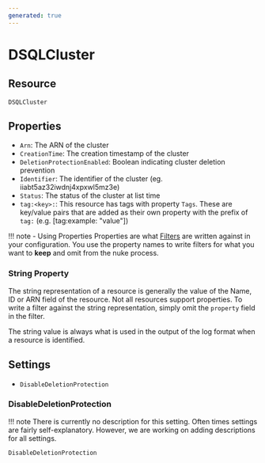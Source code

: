```yaml
---
generated: true
---
```


# DSQLCluster


## Resource

```text
DSQLCluster
```

## Properties


- `Arn`: The ARN of the cluster
- `CreationTime`: The creation timestamp of the cluster
- `DeletionProtectionEnabled`: Boolean indicating cluster deletion prevention
- `Identifier`: The identifier of the cluster (eg. iiabt5az32iwdnj4xpxwl5mz3e)
- `Status`: The status of the cluster at list time
- `tag:<key>:`: This resource has tags with property `Tags`. These are key/value pairs that are
	added as their own property with the prefix of `tag:` (e.g. [tag:example: "value"]) 

!!! note - Using Properties
    Properties are what [Filters](../config-filtering.md) are written against in your configuration. You use the property
    names to write filters for what you want to **keep** and omit from the nuke process.

### String Property

The string representation of a resource is generally the value of the Name, ID or ARN field of the resource. Not all
resources support properties. To write a filter against the string representation, simply omit the `property` field in
the filter.

The string value is always what is used in the output of the log format when a resource is identified.

## Settings

- `DisableDeletionProtection`


### DisableDeletionProtection

!!! note
    There is currently no description for this setting. Often times settings are fairly self-explanatory. However, we
    are working on adding descriptions for all settings.

```text
DisableDeletionProtection
```

